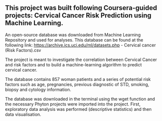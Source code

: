 ## This project was built following Coursera-guided projects: Cervical Cancer Risk Prediction using Machine Learning. 

An open-source database was downloaded from Machine Learning Repository and used for analyses. This database can be found at the following link: https://archive.ics.uci.edu/ml/datasets.php - Cervical cancer (Risk Factors).csv

The project is meant to investigate the correlation between Cervical Cancer and risk factors and to build a machine-learning algorithm to predict cervical cancer.

The database contains 857 woman patients and a series of potential risk factors such as age, pregnancies, previous diagnostic of STD, smoking, biopsy and cytology information.  

The database was downloaded in the terminal using the wget function and the necessary Phyton projects were imported into the project. First, exploratory data analysis was performed (descriptive statistics) and then data visualisation. 

